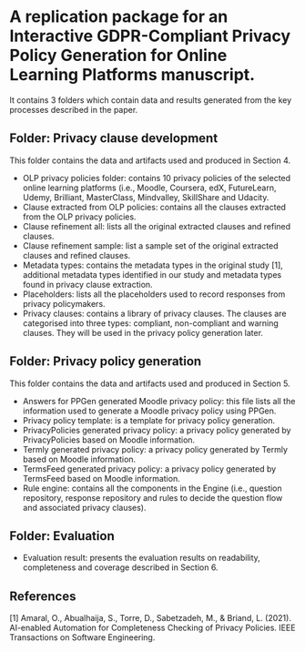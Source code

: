 # A replication package for an Interactive GDPR-Compliant Privacy Policy Generation for Online Learning Platforms manuscript.

It contains 3 folders which contain data and results generated from the key processes described in the paper.

## Folder: Privacy clause development
This folder contains the data and artifacts used and produced in Section 4.
* OLP privacy policies folder: contains 10 privacy policies of the selected online learning platforms (i.e., Moodle, Coursera, edX, FutureLearn, Udemy, Brilliant, MasterClass, Mindvalley, SkillShare and Udacity.
* Clause extracted from OLP policies: contains all the clauses extracted from the OLP privacy policies.
* Clause refinement all: lists all the original extracted clauses and refined clauses.
* Clause refinement sample: list a sample set of the original extracted clauses and refined clauses.
* Metadata types: contains the metadata types in the original study [1], additional metadata types identified in our study and metadata types found in privacy clause extraction.
* Placeholders: lists all the placeholders used to record responses from privacy policymakers.
* Privacy clauses: contains a library of privacy clauses. The clauses are categorised into three types: compliant, non-compliant and warning clauses. They will be used in the privacy policy generation later.

## Folder: Privacy policy generation
This folder contains the data and artifacts used and produced in Section 5.
* Answers for PPGen generated Moodle privacy policy: this file lists all the information used to generate a Moodle privacy policy using PPGen.
* Privacy policy template: is a template for privacy policy generation.
* PrivacyPolicies generated privacy policy: a privacy policy generated by PrivacyPolicies based on Moodle information.
* Termly generated privacy policy: a privacy policy generated by Termly based on Moodle information.
* TermsFeed generated privacy policy: a privacy policy generated by TermsFeed based on Moodle information.
* Rule engine: contains all the components in the Engine (i.e., question repository, response repository and rules to decide the question flow and associated privacy clauses).

## Folder: Evaluation
* Evaluation result: presents the evaluation results on readability, completeness and coverage described in Section 6.

## References
[1] Amaral, O., Abualhaija, S., Torre, D., Sabetzadeh, M., & Briand, L. (2021). AI-enabled Automation for Completeness Checking of Privacy Policies. IEEE Transactions on Software Engineering.
